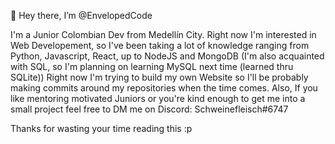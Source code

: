 👋 Hey there, I’m @EnvelopedCode

I'm a Junior Colombian Dev from Medellín City. Right now I'm interested in Web Developement, 
so I've been taking a lot of knowledge ranging from Python, Javascript, React, up to 
NodeJS and MongoDB (I'm also acquainted with SQL, so I'm planning on learning MySQL next time (learned thru SQLite)) 
Right now I'm trying to build my own Website so I'll be probably making commits around my repositories when the time comes. 
Also, If you like mentoring motivated Juniors or you're kind enough to get me into a small project feel free to DM 
me on Discord: Schweinefleisch#6747

Thanks for wasting your time reading this :p
